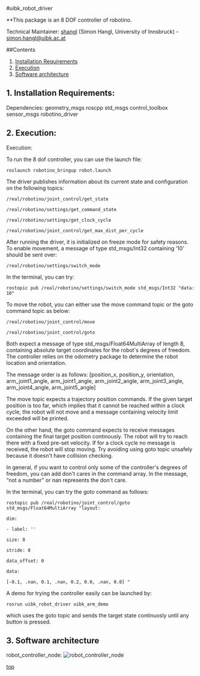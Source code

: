 <a id="top"/> 
#uibk_robot_driver

**This package is an 8 DOF controller of robotino.

Technical Maintainer: [shangl](https://github.com/shangl/) (Simon Hangl, University of Innsbruck) - simon.hangl@uibk.ac.at

##Contents

1. <a href="#1--installation-requirements">Installation Requirements</a>
2. <a href="#2--execution">Execution</a>
3. <a href="#3--software-architecture">Software architecture</a>


## 1. Installation Requirements: <a id="1--installation-requirements"/> 

Dependencies: geometry_msgs roscpp std_msgs control_toolbox sensor_msgs robotino_driver


## 2. Execution: <a id="2--execution"/> 

Execution:

To run the 8 dof controller, you can use the launch file:

```
roslaunch robotino_bringup robot.launch
```

The driver publishes information about its current state and configuration on the following topics:

```
/real/robotino/joint_control/get_state

/real/robotino/settings/get_command_state

/real/robotino/settings/get_clock_cycle

/real/robotino/joint_control/get_max_dist_per_cycle
```

After running the driver, it is initialized on freeze mode for safety reasons. To enable movement, a message of type std_msgs/Int32 containing '10' should be sent over:

```
/real/robotino/settings/switch_mode
```

In the terminal, you can try:

```
rostopic pub /real/robotino/settings/switch_mode std_msgs/Int32 "data: 10"
```


To move the robot, you can either use the move command topic or the goto command topic as below:

```
/real/robotino/joint_control/move

/real/robotino/joint_control/goto
```

Both expect a message of type std_msgs/Float64MultiArray of length 8, containing absolute target coordinates for the robot's degrees of freedom. The controller relies on the odometry package to determine the robot location and orientation.


The message order is as follows: [position_x, position_y, orientation, arm_joint1_angle, arm_joint1_angle, arm_joint2_angle, arm_joint3_angle, arm_joint4_angle, arm_joint5_angle]


The move topic expects a trajectory position commands. If the given target position is too far, which implies that it cannot be reached within a clock cycle, the robot will not move and a message containing velocity limit exceeded will be printed.


On the other hand, the goto command expects to receive messages containing the final target position continously. The robot will try to reach there with a fixed pre-set velocity. If for a clock cycle no message is received, the robot will stop moving. Try avoiding using goto topic unsafely because it doesn't have collision checking.


In general, if you want to control only some of the controller's degrees of freedom, you can add don't cares in the command array. In the message, “not a number” or nan represents the don't care.


In the terminal, you can try the goto command as follows:

```
rostopic pub /real/robotino/joint_control/goto std_msgs/Float64MultiArray "layout:

dim:

- label: ''

size: 8

stride: 8

data_offset: 0

data:

[-0.1, .nan, 0.1, .nan, 0.2, 0.0, .nan, 0.0] "
```

A demo for trying the controller easily can be launched by:

```
rosrun uibk_robot_driver uibk_arm_demo
```

which uses the goto topic and sends the target state continuosly until any button is pressed.



## 3. Software architecture <a id="3--software-architecture"/> 

robot_controller_node: ![robot_controller_node](https://github.com/qusaisuwan/squirrel_driver/blob/indigo_dev/uibk_robot_driver/robot_controller_node.png "Architecture")


<a href="#top">top</a>



